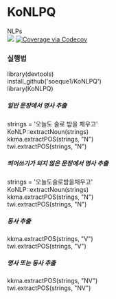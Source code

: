 # KoNLPQ
NLPs  
<img src='https://travis-ci.org/soeque1/KoNLPQ.svg'>
<a href="https://codecov.io/github/soeque1/KoNLPQ?branch=master">
  <img src="https://codecov.io/github/soeque1/KoNLPQ/coverage.svg?branch=master" alt="Coverage via Codecov" />
</a>

### 실행법
library(devtools)  
install_github('soeque1/KoNLPQ')  
library(KoNLPQ)  

##### 일반 문장에서 명사 추출
strings = '오늘도 술로 밤을 채우고'  
KoNLP::extractNoun(strings)  
kkma.extractPOS(strings, "N")  
twi.extractPOS(strings, "N")  

##### 띄어쓰기가 되지 않은 문장에서 명사 추출
strings = '오늘도술로밤을채우고'  
KoNLP::extractNoun(strings)  
kkma.extractPOS(strings, "N")  
twi.extractPOS(strings, "N")  

##### 동사 추출
kkma.extractPOS(strings, "V")  
twi.extractPOS(strings, "V")  

##### 명사 또는 동사 추출
kkma.extractPOS(strings, "NV")  
twi.extractPOS(strings, "NV")  
